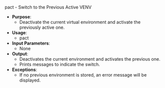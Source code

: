 pact - Switch to the Previous Active VENV
- **Purpose**:
  - Deactivate the current virtual environment and activate the previously active one.
- **Usage**: 
  - pact
- **Input Parameters**: 
  - None
- **Output**: 
  - Deactivates the current environment and activates the previous one.
  - Prints messages to indicate the switch.
- **Exceptions**: 
  - If no previous environment is stored, an error message will be displayed.

